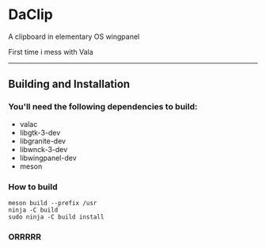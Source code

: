 # DaClip

A clipboard in elementary OS wingpanel

First time i mess with Vala



----


## Building and Installation

### You'll need the following dependencies to build:
* valac
* libgtk-3-dev
* libgranite-dev
* libwnck-3-dev
* libwingpanel-dev
* meson

### How to build
    meson build --prefix /usr
    ninja -C build
    sudo ninja -C build install



### ORRRRR

